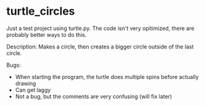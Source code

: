 # turtle_circles
Just a test project using turtle.py. The code isn't very opitimized, there are probably better ways to do this.

Description:
Makes a circle, then creates a bigger circle outside of the last circle.


Bugs:
- When starting the program, the turtle does multiple spins before actually drawing
- Can get laggy
- Not a bug, but the comments are very confusing (will fix later)
